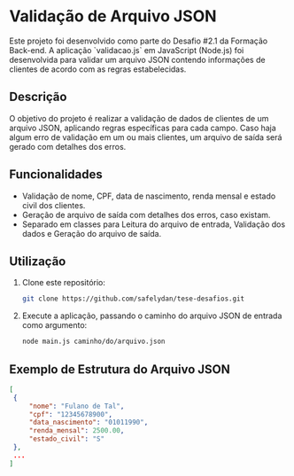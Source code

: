 # Validação de Arquivo JSON

Este projeto foi desenvolvido como parte do Desafio #2.1 da Formação Back-end. A aplicação \`validacao.js\` em JavaScript (Node.js) foi desenvolvida para validar um arquivo JSON contendo informações de clientes de acordo com as regras estabelecidas.

## Descrição

O objetivo do projeto é realizar a validação de dados de clientes de um arquivo JSON, aplicando regras específicas para cada campo. Caso haja algum erro de validação em um ou mais clientes, um arquivo de saída será gerado com detalhes dos erros.

## Funcionalidades

- Validação de nome, CPF, data de nascimento, renda mensal e estado civil dos clientes.
- Geração de arquivo de saída com detalhes dos erros, caso existam.
- Separado em classes para Leitura do arquivo de entrada, Validação dos dados e Geração do arquivo de saída.

## Utilização

1. Clone este repositório:

   ```bash
   git clone https://github.com/safelydan/tese-desafios.git

2. Execute a aplicação, passando o caminho do arquivo JSON de entrada como argumento:

   ```bash
   node main.js caminho/do/arquivo.json

## Exemplo de Estrutura do Arquivo JSON

```json
[
 {
     "nome": "Fulano de Tal",
     "cpf": "12345678900",
     "data_nascimento": "01011990",
     "renda_mensal": 2500.00,
     "estado_civil": "S"
 },
 ...
]
